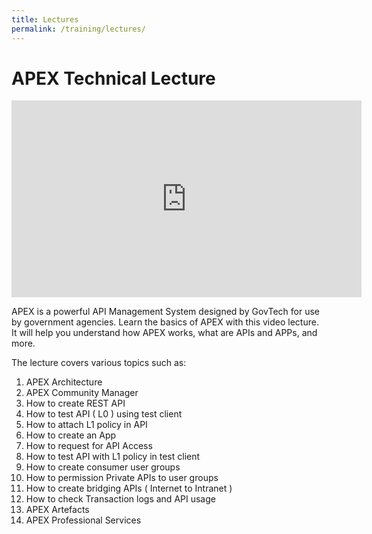 ```yaml
---
title: Lectures
permalink: /training/lectures/
---
```


# APEX Technical Lecture

<div class="youtube">
  
<iframe width="560" height="315" src="https://www.youtube.com/embed/XhSzh5lgJws" frameborder="0" allow="accelerometer; autoplay; clipboard-write; encrypted-media; gyroscope; picture-in-picture" allowfullscreen></iframe>
  
</div>

APEX is a powerful API Management System designed by GovTech for use by government agencies. Learn the basics of APEX with this video lecture. It will help you understand how APEX works, what are APIs and APPs, and more.

The lecture covers various topics such as:
1. APEX Architecture
2. APEX Community Manager
3. How to create REST API
4. How to test API ( L0 ) using test client
5. How to attach L1 policy in  API
6. How to create an App
7. How to request for API Access
8. How to test API with L1 policy in test client
9. How to create consumer user groups
10. How to permission Private APIs to user groups
11. How to create bridging APIs ( Internet to Intranet )
12. How to check Transaction logs and API usage
13. APEX Artefacts
14. APEX Professional Services
